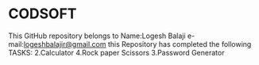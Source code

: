 # CODSOFT
This GitHub repository belongs to
Name:Logesh Balaji 
e-mail:logeshbalajir@gmail.com
this Repository has completed the following TASKS:
2.Calculator
4.Rock paper Scissors
3.Password Generator
